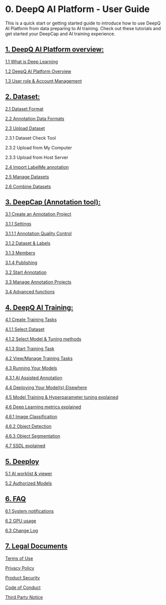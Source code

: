 # 0. DeepQ AI Platform - User Guide

This is a quick start or getting started guide to introduce how to use DeepQ AI Platform from data preparing to AI training. Check out these tutorials and get started your DeepCap and AI training experience.

## [1. DeepQ AI Platform overview:](working-flow-1/)

[1.1 What is Deep Learning](working-flow-1/what-is-deep-learning.md)

[1.2 DeepQ AI Platform Overview](working-flow-1/deepcap-main-page-introduction.md)

[1.3 User role & Account Management](working-flow-1/untitled-1.md)

## [2. Dataset:](dataset/)

[2.1 Dataset Format](dataset/upload-dataset.md)

[2.2 Annotation Data Formats](dataset/annotation-data-formats.md)

[2.3 Upload Dataset](dataset/2.3-upload-dataset/)

&#x20; 2.3.1 Dataset Check Tool

&#x20; 2.3.2 Upload from My Computer

&#x20; 2.3.3 Upload from Host Server

[2.4 Import LabelMe annotation](dataset/import-labelme-annotation.md)

[2.5 Manage Datasets](dataset/untitled.md)

[2.6 Combine Datasets](dataset/2.6-combine-datasets/)

## [3. DeepCap (Annotation tool):](working-flow/)

[3.1 Create an Annotation Project](working-flow/create-an-annotation-project/)

&#x20; [3.1.1 Settings](working-flow/create-an-annotation-project/1.-settings)

&#x20;   [3.1.1.1 Annotation Quality Control](working-flow/create-an-annotation-project/1.-settings/deepcap-smart-validation-dsv.md)

&#x20; [3.1.2 Dataset & Labels](working-flow/create-an-annotation-project/2.-dataset-and-labels.md)

&#x20; [3.1.3 Members](working-flow/create-an-annotation-project/3.-members.md)

&#x20; [3.1.4 Publishing](working-flow/create-an-annotation-project/4.-publishing.md)

[3.2 Start Annotation](working-flow/start-annotation.md)

[3.3 Manage Annotation Projects](working-flow/manage-annotation-projects.md)

[3.4 Advanced functions](working-flow/advanced-annotation-features.md)

## [4. DeepQ AI Training:](account-management/)

[4.1 Create Training Tasks](account-management/create-training-tasks/)

&#x20; [4.1.1 Select Dataset](account-management/create-training-tasks/1.-select-dataset.md)

&#x20; [4.1.2 Select Model & Tuning methods](account-management/create-training-tasks/2.-select-model.md)

&#x20; [4.1.3 Start Training Task](account-management/create-training-tasks/3.-start-task.md)

[4.2 View/Manage Training Tasks](account-management/manage-training-tasks.md)

[4.3 Running Your Models](account-management/running-your-models/)

&#x20; [4.3.1 AI Assisted Annotation](account-management/running-your-models/ai-assisted-annotation.md)

[4.4 Deploying Your Model(s) Elsewhere](account-management/how-to-test-the-model-on-your-machine.md)

[4.5 Model Training & Hyperparameter tuning explained](account-management/model-training-and-hyperparameter-tuning-explained.md)

[4.6 Deep Learning metrics explained](account-management/deep-learning-metrics-explained/)

&#x20; [4.6.1 Image Classification](account-management/deep-learning-metrics-explained/multi-class-classification.md)

&#x20; [4.6.2 Object Detection](account-management/deep-learning-metrics-explained/object-detection.md)

&#x20; [4.6.3 Object Segmentation](account-management/deep-learning-metrics-explained/object-segmentation.md)

[4.7 SSDL explained](account-management/4.7-ssdl-explained.md)

## [5. Deeploy](5.-deeploy)

[5.1 AI worklist & viewer](5.-deeploy/5.1-ai-worklist-and-viewer.md)

[5.2 Authorized Models](5.-deeploy/5.2-authorized-models.md)

## [6. FAQ](faq/)

[6.1 System notifications](faq/ai-training-related-issues.md)

[6.2 GPU usage](faq/gpu-usage.md)

[6.3 Change Log](faq/6.3-change-log)

## [7. Legal Documents](legal-documents.md)

[Terms of Use](legal-documents.md#7.1-terms-of-use)

[Privacy Policy](legal-documents.md#7.2-privacy-policy)

[Product Security](legal-documents.md#7.3-product-security)

[Code of Conduct](legal-documents.md#7.4-code-of-conduct)

[Third Party Notice](legal-documents.md#7.5-third-party-notice)
